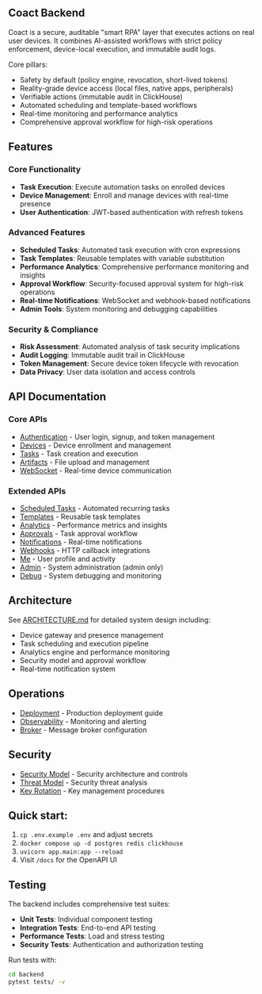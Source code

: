 ## Coact Backend

Coact is a secure, auditable "smart RPA" layer that executes actions on real user devices. It combines AI-assisted workflows with strict policy enforcement, device-local execution, and immutable audit logs.

Core pillars:

- Safety by default (policy engine, revocation, short-lived tokens)
- Reality-grade device access (local files, native apps, peripherals)
- Verifiable actions (immutable audit in ClickHouse)
- Automated scheduling and template-based workflows
- Real-time monitoring and performance analytics
- Comprehensive approval workflow for high-risk operations

## Features

### Core Functionality

- **Task Execution**: Execute automation tasks on enrolled devices
- **Device Management**: Enroll and manage devices with real-time presence
- **User Authentication**: JWT-based authentication with refresh tokens

### Advanced Features

- **Scheduled Tasks**: Automated task execution with cron expressions
- **Task Templates**: Reusable templates with variable substitution
- **Performance Analytics**: Comprehensive performance monitoring and insights
- **Approval Workflow**: Security-focused approval system for high-risk operations
- **Real-time Notifications**: WebSocket and webhook-based notifications
- **Admin Tools**: System monitoring and debugging capabilities

### Security & Compliance

- **Risk Assessment**: Automated analysis of task security implications
- **Audit Logging**: Immutable audit trail in ClickHouse
- **Token Management**: Secure device token lifecycle with revocation
- **Data Privacy**: User data isolation and access controls

## API Documentation

### Core APIs

- [Authentication](api/auth.md) - User login, signup, and token management
- [Devices](api/devices.md) - Device enrollment and management
- [Tasks](api/tasks.md) - Task creation and execution
- [Artifacts](api/artifacts.md) - File upload and management
- [WebSocket](api/ws.md) - Real-time device communication

### Extended APIs

- [Scheduled Tasks](api/scheduled_tasks.md) - Automated recurring tasks
- [Templates](api/templates.md) - Reusable task templates
- [Analytics](api/analytics.md) - Performance metrics and insights
- [Approvals](api/approvals.md) - Task approval workflow
- [Notifications](api/notifications.md) - Real-time notifications
- [Webhooks](api/webhooks.md) - HTTP callback integrations
- [Me](api/me.md) - User profile and activity
- [Admin](api/admin.md) - System administration (admin only)
- [Debug](api/debug.md) - System debugging and monitoring

## Architecture

See [ARCHITECTURE.md](ARCHITECTURE.md) for detailed system design including:

- Device gateway and presence management
- Task scheduling and execution pipeline
- Analytics engine and performance monitoring
- Security model and approval workflow
- Real-time notification system

## Operations

- [Deployment](ops/deployment.md) - Production deployment guide
- [Observability](ops/observability.md) - Monitoring and alerting
- [Broker](ops/broker.md) - Message broker configuration

## Security

- [Security Model](SECURITY.md) - Security architecture and controls
- [Threat Model](THREAT_MODEL.md) - Security threat analysis
- [Key Rotation](runbooks/key_rotation.md) - Key management procedures

## Quick start:

1. `cp .env.example .env` and adjust secrets
2. `docker compose up -d postgres redis clickhouse`
3. `uvicorn app.main:app --reload`
4. Visit `/docs` for the OpenAPI UI

## Testing

The backend includes comprehensive test suites:

- **Unit Tests**: Individual component testing
- **Integration Tests**: End-to-end API testing
- **Performance Tests**: Load and stress testing
- **Security Tests**: Authentication and authorization testing

Run tests with:

```bash
cd backend
pytest tests/ -v
```
